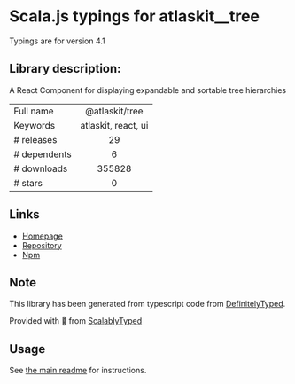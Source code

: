 
# Scala.js typings for atlaskit__tree

Typings are for version 4.1

## Library description:
A React Component for displaying expandable and sortable tree hierarchies

|                    |                 |
| ------------------ | :-------------: |
| Full name          | @atlaskit/tree |
| Keywords           | atlaskit, react, ui |
| # releases         | 29 |
| # dependents       | 6 |
| # downloads        | 355828 |
| # stars            | 0 |

## Links
- [Homepage](https://bitbucket.org/atlassian/atlassian-frontend#readme)
- [Repository](https://bitbucket.org/atlassian/atlassian-frontend)
- [Npm](https://www.npmjs.com/package/%40atlaskit%2Ftree)
    


## Note
This library has been generated from typescript code from [DefinitelyTyped](https://definitelytyped.org).

Provided with :purple_heart: from [ScalablyTyped](https://github.com/oyvindberg/ScalablyTyped)

## Usage
See [the main readme](../../readme.md) for instructions.



